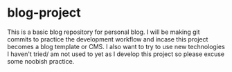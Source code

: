 # blog-project
This is a basic blog repository for personal blog. I will be making git commits to practice the development workflow and incase this project becomes a blog template or CMS. I also want to try to use new technologies I haven't tried/ am not used to yet as I develop this project so please excuse some noobish practice.  